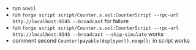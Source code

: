- run `anvil`
- run `forge script script/Counter.s.sol:CounterScript --rpc-url http://localhost:8545 --broadcast` for failure
- run `forge script script/Counter.s.sol:CounterScript --rpc-url http://localhost:8545 --broadcast --skip-simulate` works
- comment second `Counter(payable(deployer)).noop();` in script works
